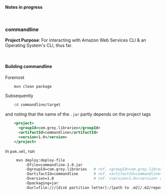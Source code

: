 **Notes in progress**

<br>

### commandline

**Project Purpose**: For interacting with Amazon Web Services CLI & an Operating System's CLI, thus far.

<br>

#### Building commandline

Foremost

```bash
    mvn clean package
```

Subsequently

```bash
    cd commandline/target
```

and noting that the name of the ``.jar`` partly depends on the project tags

```xml
    <project>
      <groupId>com.grey.libraries</groupId>
      <artifactId>commandline</artifactId>
      <version>1.0</version>
    </project>
```
 
in `pom.xml`, run

```bash
     mvn deploy:deploy-file 
         -Dfile=commandline-1.0.jar 
         -DgroupId=com.grey.libraries   # ref. <groupId>com.grey.libraries</groupId> of pom.xml
         -DartifactId=commandline       # ref. <artifactId>commandline</artifactId> of pom.xml
         -Dversion=1.0                  # ref. <version>1.0</version> of pom.xml
         -Dpackaging=jar 
         -Durl=file:///[disk partition letter]:/[path to .m2]/.m2/repository -DrepositoryId=repository
```
